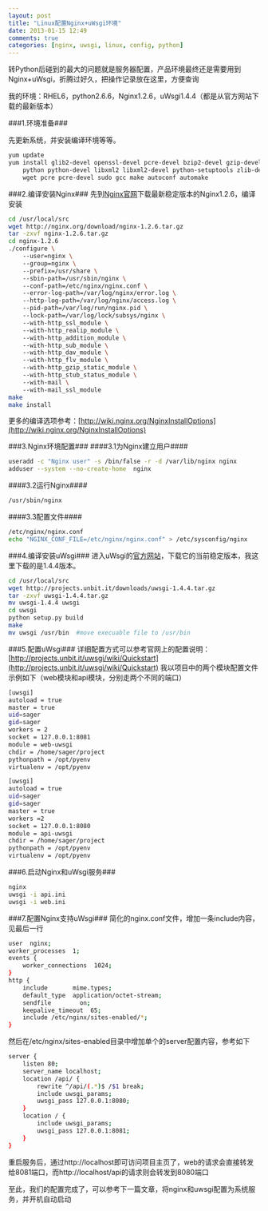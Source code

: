 ```yaml
---
layout: post
title: "Linux配置Nginx+uWsgi环境"
date: 2013-01-15 12:49
comments: true
categories: [nginx, uwsgi, linux, config, python]
---
```


转Python后碰到的最大的问题就是服务器配置，产品环境最终还是需要用到Nginx+uWsgi，折腾过好久，把操作记录放在这里，方便查询

我的环境：RHEL6，python2.6.6，Nginx1.2.6，uWsgi1.4.4（都是从官方网站下载的最新版本）


###1.环境准备###

先更新系统，并安装编译环境等等。
```bash Prepare environment
yum update
yum install glib2-devel openssl-devel pcre-devel bzip2-devel gzip-devel\
    python python-devel libxml2 libxml2-devel python-setuptools zlib-devel\
    wget pcre pcre-devel sudo gcc make autoconf automake
```

###2.编译安装Nginx###
先到[Nginx官网](http://nginx.org/en/download.html)下载最新稳定版本的Nginx1.2.6，编译安装
<!--more-->
```bash Compile and install nginx
cd /usr/local/src
wget http://nginx.org/download/nginx-1.2.6.tar.gz
tar -zxvf nginx-1.2.6.tar.gz
cd nginx-1.2.6
./configure \
    --user=nginx \
    --group=nginx \
    --prefix=/usr/share \
    --sbin-path=/usr/sbin/nginx \
    --conf-path=/etc/nginx/nginx.conf \
    --error-log-path=/var/log/nginx/error.log \
    --http-log-path=/var/log/nginx/access.log \
    --pid-path=/var/log/run/nginx.pid \
    --lock-path=/var/log/lock/subsys/nginx \
    --with-http_ssl_module \
    --with-http_realip_module \
    --with-http_addition_module \
    --with-http_sub_module \
    --with-http_dav_module \
    --with-http_flv_module \
    --with-http_gzip_static_module \
    --with-http_stub_status_module \
    --with-mail \
    --with-mail_ssl_module
make
make install
```
更多的编译选项参考：[http://wiki.nginx.org/NginxInstallOptions](http://wiki.nginx.org/NginxInstallOptions)

###3.Nginx环境配置###
####3.1为Nginx建立用户####
```bash add user nginx
useradd -c "Nginx user" -s /bin/false -r -d /var/lib/nginx nginx
adduser --system --no-create-home  nginx
```
####3.2运行Nginx####
```bash run nginx
/usr/sbin/nginx
```
####3.3配置文件####
```bash nginx conf
/etc/nginx/nginx.conf
echo "NGINX_CONF_FILE=/etc/nginx/nginx.conf" > /etc/sysconfig/nginx
```

###4.编译安装uWsgi###
进入uWsgi的[官方网站](http://projects.unbit.it/uwsgi/)，下载它的当前稳定版本，我这里下载的是1.4.4版本。
```bash Compiler and install uWsgi
cd /usr/local/src
wget http://projects.unbit.it/downloads/uwsgi-1.4.4.tar.gz
tar -zxvf uwsgi-1.4.4.tar.gz
mv uwsgi-1.4.4 uwsgi
cd uwsgi
python setup.py build
make
mv uwsgi /usr/bin  #move execuable file to /usr/bin
```

###5.配置uWsgi###
详细配置方式可以参考官网上的配置说明：[http://projects.unbit.it/uwsgi/wiki/Quickstart](http://projects.unbit.it/uwsgi/wiki/Quickstart)
我以项目中的两个模块配置文件示例如下（web模块和api模块，分别走两个不同的端口）
```bash web.ini config for uwsgi
[uwsgi]
autoload = true
master = true
uid=sager
gid=sager
workers = 2
socket = 127.0.0.1:8081
module = web-uwsgi
chdir = /home/sager/project
pythonpath = /opt/pyenv
virtualenv = /opt/pyenv
```
```bash api.ini config for uwsgi
[uwsgi]
autoload = true
uid=sager
gid=sager
master = true
workers =2
socket = 127.0.0.1:8080
module = api-uwsgi
chdir = /home/sager/project
pythonpath = /opt/pyenv
virtualenv = /opt/pyenv
```
###6.启动Nginx和uWsgi服务###
```bash start service
nginx 
uwsgi -i api.ini
uwsgi -i web.ini
```

###7.配置Nginx支持uWsgi###
简化的nginx.conf文件，增加一条include内容，见最后一行
```bash nginx.conf
user  nginx;
worker_processes  1;
events {
    worker_connections  1024;
}
http { 
    include       mime.types; 
    default_type  application/octet-stream; 
    sendfile        on; 
    keepalive_timeout  65; 
    include /etc/nginx/sites-enabled/*; 
} 
```
然后在/etc/nginx/sites-enabled目录中增加单个的server配置内容，参考如下
```bash sager-project.conf
server { 
    listen 80; 
    server_name localhost;  
    location /api/ { 
        rewrite ^/api/(.*)$ /$1 break; 
        include uwsgi_params; 
        uwsgi_pass 127.0.0.1:8080;  
    } 
    location / { 
        include uwsgi_params; 
        uwsgi_pass 127.0.0.1:8081;  
    } 
}
```
重启服务后，通过http://localhost即可访问项目主页了，web的请求会直接转发给8081端口，而http://localhost/api的请求则会转发到8080端口

至此，我们的配置完成了，可以参考下一篇文章，将nginx和uwsgi配置为系统服务，并开机自动启动

